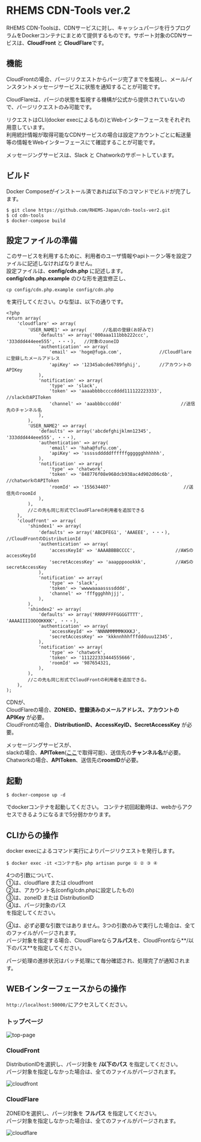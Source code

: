 # RHEMS CDN-Tools ver.2

RHEMS CDN-Toolsは、CDNサービスに対し、キャッシュパージを行うプログラムをDockerコンテナにまとめて提供するものです。サポート対象のCDNサービスは、**CloudFront** と **CloudFlare**です。

## 機能

CloudFrontの場合、パージリクエストからパージ完了までを監視し、メール/インスタントメッセージサービスに状態を通知することが可能です。

CloudFlareは、パージの状態を監視する機構が公式から提供されていないので、パージリクエストのみ可能です。

リクエストはCLI(docker execによるもの)とWebインターフェースをそれぞれ用意しています。       
利用統計情報が取得可能なCDNサービスの場合は設定アカウントごとに転送量等の情報をWebインターフェースにて確認することが可能です。

メッセージングサービスは、Slack と Chatworkのサポートしています。

## ビルド

Docker Composeがインストール済であれば以下のコマンドでビルドが完了します。

```
$ git clone https://github.com/RHEMS-Japan/cdn-tools-ver2.git
$ cd cdn-tools
$ docker-compose build
```

## 設定ファイルの準備

このサービスを利用するために、利用者のユーザ情報やapiトークン等を設定ファイルに記述しなければなりません。        
設定ファイルは、**config/cdn.php** に記述します。        
**config/cdn.php.example** のひな形を適宜修正し、

```
cp config/cdn.php.example config/cdn.php
```

を実行してください。ひな型は、以下の通りです。

```
<?php
return array(
    'cloudflare' => array(
        'USER_NAME1' => array(      //名前の登録(お好みで)
            'defaults' => array('000aaa111bbb222ccc', '333ddd444eee555', ・・・),   //対象のzoneID
            'authentication' => array(
                'email' => 'hoge@fuga.com',              //CloudFlareに登録したメールアドレス
                'apiKey' => '12345abcde6789fghij',       //アカウントのAPIKey
            ),
            'notification' => array(
                'type' => 'slack',
                'token' => 'aaaabbbbccccdddd111122223333',       //slackのAPIToken
                'channel' => 'aaabbbcccddd'                      //送信先のチャンネル名
            ),
        ),
        'USER_NAME2' => array(
            'defaults' => array('abcdefghijklmn12345',  '333ddd444eee555', ・・・),
            'authentication' => array(
                'email' => 'haha@fufu.com',
                'apiKey' => 'sssssdddddffffffgggggghhhhhh',
            ),
            'notification' => array(
                'type' => 'chatwork',
                'token' => '848776f08e968dcb938ac4d902d06c6b',    //chatworkのAPIToken
                'roomId' => '155634407'                           //送信先のroomId
            ),
        ),
        //この先も同じ形式でCloudFlareの利用者を追加できる
    ),
    'cloudfront' => array(
        'shindex1' => array(
            'defaults' => array('ABCDFEG1', 'AAAEEE', ・・・),    //CloudFrontのDistributionId
            'authentication' => array(
                'accessKeyId' => 'AAAABBBBCCCC',               //AWSのaccessKeyId
                'secretAccessKey' => 'aaapppoookkk',           //AWSのsecretAccessKey
            ),
            'notification' => array(
                'type' => 'slack',
                'token' => 'wwwwaaaassssdddd',
                'channel' => 'fffggghhhjjj',
            ),
        ),
        'shindex2' => array(
            'defaults' => array('RRRRFFFFGGGGTTTT', 'AAAAIIIIOOOOKKKK', ・・・),
            'authentication' => array(
                'accessKeyId' => 'NNNNMMMMMKKKKJ',
                'secretAccessKey' => 'kkknnhhhfffddduuu12345',
            ),
            'notification' => array(
                'type' => 'chatwork',
                'token' => '111222333444555666',
                'roomId' => '987654321,
            ),
        ),
        //この先も同じ形式でCloudFrontの利用者を追加できる。
    ),
);
```
CDNが、     
CloudFlareの場合、**ZONEID、登録済みのメールアドレス、アカウントのAPIKey** が必要。      
CloudFrontの場合、**DistributionID、AccessKeyID、SecretAccessKey** が必要。      

メッセージングサービスが、       
slackの場合、**APIToken**([ここ](https://api.slack.com/custom-integrations/legacy-tokens)で取得可能)、送信先の**チャンネル名**が必要。        
Chatworkの場合、**APIToken**、送信先の**roomID**が必要。

## 起動

```
$ docker-compose up -d
```
でdockerコンテナを起動してください。
コンテナ初回起動時は、webからアクセスできるようになるまで5分弱かかります。

## CLIからの操作

docker execによるコマンド実行によりパージリクエストを発行します。

```
$ docker exec -it <コンテナ名> php artisan purge ① ② ③ ④
```

4つの引数について、       
①は、cloudflare または cloudfront       
②は、アカウント名(config/cdn.phpに設定したもの)       
③は、zoneID または DistributionID        
④は、パージ対象のパス        
を指定してください。

④は、必ず必要な引数ではありません。3つの引数のみで実行した場合は、全てのファイルがパージされます。        
パージ対象を指定する場合、CloudFlareなら**フルパス**を、CloudFrontなら**/以下のパス**を指定してください。

パージ処理の進捗状況はバッチ処理にて毎分確認され、処理完了が通知されます。

## WEBインターフェースからの操作

`http://localhost:50000/`にアクセスしてください。

### トップページ

![top-page](https://user-images.githubusercontent.com/47022289/60344424-7d4ee000-99f1-11e9-9620-d259b56a8f7f.png)


### CloudFront

DistributionIDを選択し、パージ対象を **/以下のパス** を指定してください。       
パージ対象を指定しなかった場合は、全てのファイルがパージされます。

![cloudfront](https://user-images.githubusercontent.com/47022289/60344414-7922c280-99f1-11e9-81a6-bf65bae2479b.png)

### CloudFlare

ZONEIDを選択し、パージ対象を **フルパス** を指定してください。       
パージ対象を指定しなかった場合は、全てのファイルがパージされます。

![cloudflare](https://user-images.githubusercontent.com/47022289/60345191-6610f200-99f3-11e9-8b19-d13b1c8e570d.png)
